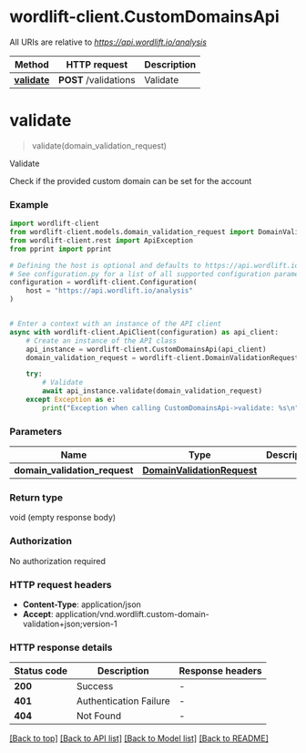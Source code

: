# wordlift-client.CustomDomainsApi

All URIs are relative to *https://api.wordlift.io/analysis*

Method | HTTP request | Description
------------- | ------------- | -------------
[**validate**](CustomDomainsApi.md#validate) | **POST** /validations | Validate


# **validate**
> validate(domain_validation_request)

Validate

Check if the provided custom domain can be set for the account

### Example


```python
import wordlift-client
from wordlift-client.models.domain_validation_request import DomainValidationRequest
from wordlift-client.rest import ApiException
from pprint import pprint

# Defining the host is optional and defaults to https://api.wordlift.io/analysis
# See configuration.py for a list of all supported configuration parameters.
configuration = wordlift-client.Configuration(
    host = "https://api.wordlift.io/analysis"
)


# Enter a context with an instance of the API client
async with wordlift-client.ApiClient(configuration) as api_client:
    # Create an instance of the API class
    api_instance = wordlift-client.CustomDomainsApi(api_client)
    domain_validation_request = wordlift-client.DomainValidationRequest() # DomainValidationRequest | 

    try:
        # Validate
        await api_instance.validate(domain_validation_request)
    except Exception as e:
        print("Exception when calling CustomDomainsApi->validate: %s\n" % e)
```



### Parameters


Name | Type | Description  | Notes
------------- | ------------- | ------------- | -------------
 **domain_validation_request** | [**DomainValidationRequest**](DomainValidationRequest.md)|  | 

### Return type

void (empty response body)

### Authorization

No authorization required

### HTTP request headers

 - **Content-Type**: application/json
 - **Accept**: application/vnd.wordlift.custom-domain-validation+json;version-1

### HTTP response details

| Status code | Description | Response headers |
|-------------|-------------|------------------|
**200** | Success |  -  |
**401** | Authentication Failure |  -  |
**404** | Not Found |  -  |

[[Back to top]](#) [[Back to API list]](../README.md#documentation-for-api-endpoints) [[Back to Model list]](../README.md#documentation-for-models) [[Back to README]](../README.md)

